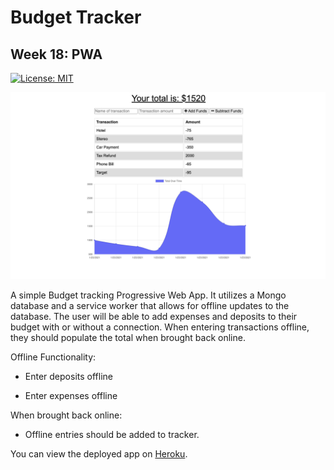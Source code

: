# Budget Tracker

## Week 18: PWA


[![License: MIT](https://img.shields.io/badge/License-MIT-yellow.svg)](https://opensource.org/licenses/MIT)

<img src="https://github.com/motoroboto/budgettracker/blob/main/assets/screenshot.png">

A simple Budget tracking Progressive Web App. It utilizes a Mongo database and a service worker that allows for offline updates to the database. The user will be able to add expenses and deposits to their budget with or without a connection. When entering transactions offline, they should populate the total when brought back online.

Offline Functionality:

  * Enter deposits offline

  * Enter expenses offline

When brought back online:

  * Offline entries should be added to tracker.

You can view the deployed app on [Heroku](https://motorobotobudgetracker.herokuapp.com/).

